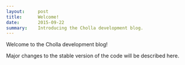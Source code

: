 ```yaml
---
layout:     post
title:      Welcome!
date:       2015-09-22
summary:    Introducing the Cholla development blog. 
---
```


Welcome to the Cholla development blog!

Major changes to the stable version of the code will be described here.
